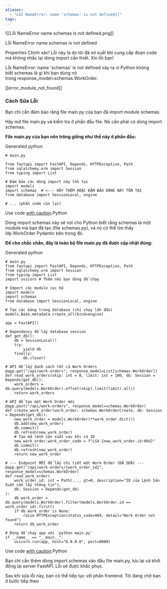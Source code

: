 ```yaml
---
aliases:
  - "Lỗi NameError: name 'schemas' is not defined]]"
tags:
---
```

![[Lỗi NameError name schemas is not defined.png]]

 Lỗi NameError name schemas is not defined

Properties
Chính xác! Lỗi này là do tôi đã sơ suất khi cung cấp đoạn code mà không nhắc lại dòng import cần thiết. Xin lỗi bạn!

Lỗi NameError: name 'schemas' is not defined xảy ra vì Python không biết schemas là gì khi bạn dùng nó trong response_model=schemas.WorkOrder.

[[error_module_not_found]]

### **Cách Sửa Lỗi**

Bạn chỉ cần đảm bảo rằng file main.py của bạn đã import module schemas.

Hãy mở file main.py và kiểm tra ở phần đầu file. Nó cần phải có dòng import schemas.

**File main.py của bạn nên trông giống như thế này ở phần đầu:**

Generated python

```
# main.py

from fastapi import FastAPI, Depends, HTTPException, Path
from sqlalchemy.orm import Session
from typing import List

# Đảm bảo các dòng import này tồn tại
import models
import schemas  # <--- HÃY THÊM HOẶC ĐẢM BẢO DÒNG NÀY TỒN TẠI
from database import SessionLocal, engine

# ... (phần code còn lại)
```

Use code [with caution](https://support.google.com/legal/answer/13505487).Python

Dòng import schemas này sẽ nói cho Python biết rằng schemas là một module mà bạn đã tạo (file schemas.py), và nó có thể tìm thấy lớp WorkOrder Pydantic bên trong đó.

**Để cho chắc chắn, đây là toàn bộ file main.py đã được cập nhật đúng:**

Generated python

```
# main.py
from fastapi import FastAPI, Depends, HTTPException, Path
from sqlalchemy.orm import Session
from typing import List
import uvicorn # Thêm nếu bạn dùng để chạy

# Import các module cục bộ
import models
import schemas
from database import SessionLocal, engine

# Tạo các bảng trong database (chỉ chạy lần đầu)
models.Base.metadata.create_all(bind=engine)

app = FastAPI()

# Dependency để lấy database session
def get_db():
    db = SessionLocal()
    try:
        yield db
    finally:
        db.close()

# API để lấy danh sách tất cả Work Orders
@app.get("/api/work-orders", response_model=List[schemas.WorkOrder])
def read_work_orders(skip: int = 0, limit: int = 100, db: Session = Depends(get_db)):
    work_orders = db.query(models.WorkOrder).offset(skip).limit(limit).all()
    return work_orders

# API để tạo một Work Order mới
@app.post("/api/work-orders", response_model=schemas.WorkOrder)
def create_work_order(work_order: schemas.WorkOrderCreate, db: Session = Depends(get_db)):
    new_work_order = models.WorkOrder(**work_order.dict())
    db.add(new_work_order)
    db.commit()
    db.refresh(new_work_order)
    # Tạo mã lệnh sản xuất sau khi có ID
    new_work_order.work_order_code = f"LSX-{new_work_order.id:06d}"
    db.commit()
    db.refresh(new_work_order)
    return new_work_order

# --- Endpoint MỚI để lấy chi tiết một Work Order (ĐÃ SỬA) ---
@app.get("/api/work-orders/{work_order_id}", response_model=schemas.WorkOrder)
def read_work_order(
    work_order_id: int = Path(..., gt=0, description="ID của Lệnh Sản Xuất cần lấy thông tin"), 
    db: Session = Depends(get_db)
):
    db_work_order = db.query(models.WorkOrder).filter(models.WorkOrder.id == work_order_id).first()
    if db_work_order is None:
        raise HTTPException(status_code=404, detail="Work Order not found")
    return db_work_order

# Dùng để chạy app với `python main.py`
if __name__ == "__main__":
    uvicorn.run(app, host="0.0.0.0", port=8000)
```

Use code [with caution](https://support.google.com/legal/answer/13505487).Python

Bạn chỉ cần thêm dòng import schemas vào đầu file main.py, lưu lại và khởi động lại server FastAPI. Lỗi sẽ được khắc phục.

Sau khi sửa lỗi này, bạn có thể tiếp tục với phần frontend. Tôi đang chờ bạn ở bước tiếp theo